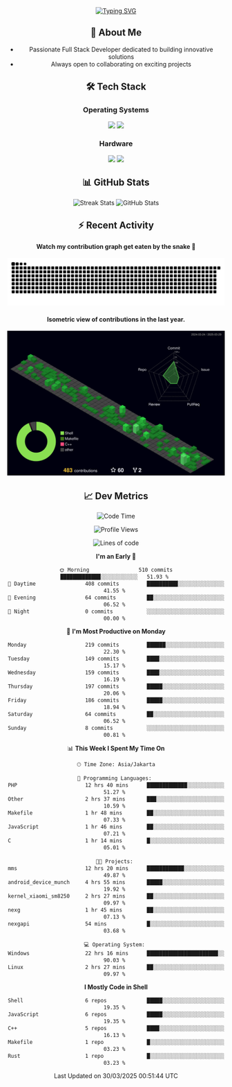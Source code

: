 <div align="center" style="max-width: 900px; margin: auto;">
<a href="https://github.com/thunderkex">
  <img src="https://readme-typing-svg.herokuapp.com?font=Fira+Code&pause=1000&center=true&vCenter=true&width=435&lines=Ha+ha!+I+am+here!;Told+you+a+storm+was+coming!" alt="Typing SVG" />
</a>

## 👋 About Me
- Passionate Full Stack Developer dedicated to building innovative solutions
- Always open to collaborating on exciting projects

## 🛠️ Tech Stack
### Operating Systems
<a href="#"><img src="https://img.shields.io/badge/Linux-FCC624?style=flat&logo=linux&logoColor=black"></a>
<a href="#"><img src="https://img.shields.io/badge/Windows-0078D6?style=flat&logo=windows&logoColor=white"></a>

### Hardware
<a href="#"><img src="https://img.shields.io/badge/Raspberry%20Pi-C51A4A?style=flat&logo=raspberrypi&logoColor=white"></a>
<a href="#"><img src="https://img.shields.io/badge/Arduino-00979D?style=flat&logo=Arduino&logoColor=white"></a>

## 📊 GitHub Stats
<div align="center">
  <img src="https://streak-stats.demolab.com?user=thunderkex&theme=tokyonight-duo&border_radius=20" alt="Streak Stats" />
  <img src="https://github-readme-stats.vercel.app/api?username=thunderkex&show_icons=true&theme=tokyonight&border_radius=20" alt="GitHub Stats" />
</div>

## ⚡ Recent Activity
<h4>Watch my contribution graph get eaten by the snake 🐍</h4>
<img width="600em" alt="thunderkex's Github commit snake" src="https://raw.githubusercontent.com/thunderkex/thunderkex/output/grid-snake-ov.svg" />

<h4>Isometric view of contributions in the last year.</h4>
<a href="./profile-3d-contrib/profile-night-green.svg">
	<img width="600em" src="./profile-3d-contrib/profile-night-green.svg">
</a>

## 📈 Dev Metrics
<!--START_SECTION:waka-->
![Code Time](http://img.shields.io/badge/Code%20Time-1%2C154%20hrs%2026%20mins-blue)

![Profile Views](http://img.shields.io/badge/Profile%20Views-1-blue)

![Lines of code](https://img.shields.io/badge/From%20Hello%20World%20I%27ve%20Written-3.4%20million%20lines%20of%20code-blue)

**I'm an Early 🐤** 

```text
🌞 Morning                510 commits         █████████████░░░░░░░░░░░░   51.93 % 
🌆 Daytime                408 commits         ██████████░░░░░░░░░░░░░░░   41.55 % 
🌃 Evening                64 commits          ██░░░░░░░░░░░░░░░░░░░░░░░   06.52 % 
🌙 Night                  0 commits           ░░░░░░░░░░░░░░░░░░░░░░░░░   00.00 % 
```
📅 **I'm Most Productive on Monday** 

```text
Monday                   219 commits         ██████░░░░░░░░░░░░░░░░░░░   22.30 % 
Tuesday                  149 commits         ████░░░░░░░░░░░░░░░░░░░░░   15.17 % 
Wednesday                159 commits         ████░░░░░░░░░░░░░░░░░░░░░   16.19 % 
Thursday                 197 commits         █████░░░░░░░░░░░░░░░░░░░░   20.06 % 
Friday                   186 commits         █████░░░░░░░░░░░░░░░░░░░░   18.94 % 
Saturday                 64 commits          ██░░░░░░░░░░░░░░░░░░░░░░░   06.52 % 
Sunday                   8 commits           ░░░░░░░░░░░░░░░░░░░░░░░░░   00.81 % 
```


📊 **This Week I Spent My Time On** 

```text
🕑︎ Time Zone: Asia/Jakarta

💬 Programming Languages: 
PHP                      12 hrs 40 mins      █████████████░░░░░░░░░░░░   51.27 % 
Other                    2 hrs 37 mins       ███░░░░░░░░░░░░░░░░░░░░░░   10.59 % 
Makefile                 1 hr 48 mins        ██░░░░░░░░░░░░░░░░░░░░░░░   07.33 % 
JavaScript               1 hr 46 mins        ██░░░░░░░░░░░░░░░░░░░░░░░   07.21 % 
C                        1 hr 14 mins        █░░░░░░░░░░░░░░░░░░░░░░░░   05.01 % 

🐱‍💻 Projects: 
mms                      12 hrs 20 mins      ████████████░░░░░░░░░░░░░   49.87 % 
android_device_munch     4 hrs 55 mins       █████░░░░░░░░░░░░░░░░░░░░   19.92 % 
kernel_xiaomi_sm8250     2 hrs 27 mins       ██░░░░░░░░░░░░░░░░░░░░░░░   09.97 % 
nexg                     1 hr 45 mins        ██░░░░░░░░░░░░░░░░░░░░░░░   07.13 % 
nexgapi                  54 mins             █░░░░░░░░░░░░░░░░░░░░░░░░   03.68 % 

💻 Operating System: 
Windows                  22 hrs 16 mins      ███████████████████████░░   90.03 % 
Linux                    2 hrs 27 mins       ██░░░░░░░░░░░░░░░░░░░░░░░   09.97 % 
```

**I Mostly Code in Shell** 

```text
Shell                    6 repos             █████░░░░░░░░░░░░░░░░░░░░   19.35 % 
JavaScript               6 repos             █████░░░░░░░░░░░░░░░░░░░░   19.35 % 
C++                      5 repos             ████░░░░░░░░░░░░░░░░░░░░░   16.13 % 
Makefile                 1 repo              █░░░░░░░░░░░░░░░░░░░░░░░░   03.23 % 
Rust                     1 repo              █░░░░░░░░░░░░░░░░░░░░░░░░   03.23 % 
```




 Last Updated on 30/03/2025 00:51:44 UTC
<!--END_SECTION:waka-->
</div>
